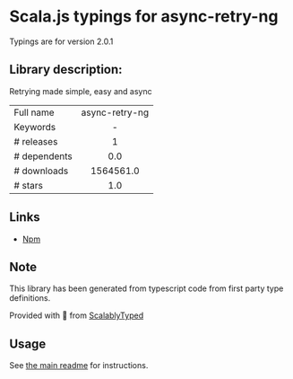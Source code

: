
# Scala.js typings for async-retry-ng

Typings are for version 2.0.1

## Library description:
Retrying made simple, easy and async

|                    |                 |
| ------------------ | :-------------: |
| Full name          | async-retry-ng |
| Keywords           | - |
| # releases         | 1 |
| # dependents       | 0.0 |
| # downloads        | 1564561.0 |
| # stars            | 1.0 |

## Links
- [Npm](https://www.npmjs.com/package/async-retry-ng)
    


## Note
This library has been generated from typescript code from first party type definitions.

Provided with :purple_heart: from [ScalablyTyped](https://github.com/oyvindberg/ScalablyTyped)

## Usage
See [the main readme](../../readme.md) for instructions.


